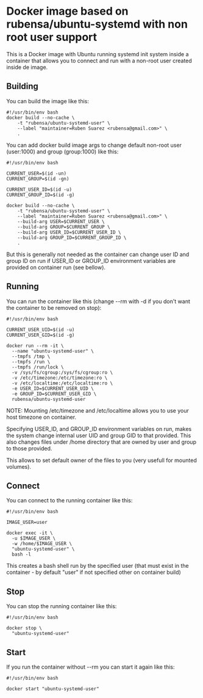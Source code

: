 # Docker image based on rubensa/ubuntu-systemd with non root user support

This is a Docker image with Ubuntu running systemd init system inside a container that allows you to connect and run with a non-root user created inside de image.

## Building

You can build the image like this:

```
#!/usr/bin/env bash
docker build --no-cache \
	-t "rubensa/ubuntu-systemd-user" \
	--label "maintainer=Ruben Suarez <rubensa@gmail.com>" \
	.
```

You can add docker build image args to change default non-root user (user:1000) and group (group:1000) like this:

```
#!/usr/bin/env bash

CURRENT_USER=$(id -un)
CURRENT_GROUP=$(id -gn)

CURRENT_USER_ID=$(id -u)
CURRENT_GROUP_ID=$(id -g)

docker build --no-cache \
	-t "rubensa/ubuntu-systemd-user" \
	--label "maintainer=Ruben Suarez <rubensa@gmail.com>" \
	--build-arg USER=$CURRENT_USER \
	--build-arg GROUP=$CURRENT_GROUP \
	--build-arg USER_ID=$CURRENT_USER_ID \
	--build-arg GROUP_ID=$CURRENT_GROUP_ID \
	.
```

But this is generally not needed as the container can change user ID and group ID on run if USER_ID or GROUP_ID environment variables are provided on container run (see bellow).

## Running

You can run the container like this (change --rm with -d if you don't want the container to be removed on stop):

```
#!/usr/bin/env bash

CURRENT_USER_UID=$(id -u)
CURRENT_USER_GID=$(id -g)

docker run --rm -it \
  --name "ubuntu-systemd-user" \
  --tmpfs /tmp \
  --tmpfs /run \
  --tmpfs /run/lock \
  -v /sys/fs/cgroup:/sys/fs/cgroup:ro \
  -v /etc/timezone:/etc/timezone:ro \
  -v /etc/localtime:/etc/localtime:ro \
  -e USER_ID=$CURRENT_USER_UID \
  -e GROUP_ID=$CURRENT_USER_GID \
  rubensa/ubuntu-systemd-user
```

NOTE: Mounting /etc/timezone and /etc/localtime allows you to use your host timezone on container.

Specifying USER_ID, and GROUP_ID environment variables on run, makes the system change internal user UID and group GID to that provided.  This also changes files under /home directory that are owned by user and group to those provided.

This allows to set default owner of the files to you (very usefull for mounted volumes).

## Connect

You can connect to the running container like this:

```
#!/usr/bin/env bash

IMAGE_USER=user

docker exec -it \
  -u $IMAGE_USER \
  -w /home/$IMAGE_USER \
  "ubuntu-systemd-user" \
  bash -l
```

This creates a bash shell run by the specified user (that must exist in the container - by default "user" if not specified other on container build)

## Stop

You can stop the running container like this:

```
#!/usr/bin/env bash

docker stop \
  "ubuntu-systemd-user"
```

## Start

If you run the container without --rm you can start it again like this:

```
#!/usr/bin/env bash

docker start "ubuntu-systemd-user"
```
